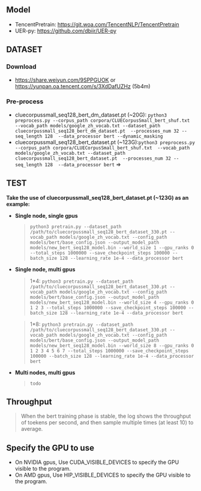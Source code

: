 ## **Model**
- TencentPretrain: https://git.woa.com/TencentNLP/TencentPretrain
- UER-py: https://github.com/dbiir/UER-py

## **DATASET**
### Download
- https://share.weiyun.com/9SPPGUOK or https://yunpan.oa.tencent.com/s/3XdDafUZHz (5b4m)

### Pre-process
- cluecorpussmall_seq128_bert_dm_dataset.pt (~20G): `python3 preprocess.py --corpus_path corpora/CLUECorpusSmall_bert_shuf.txt  --vocab_path models/google_zh_vocab.txt --dataset_path cluecorpussmall_seq128_bert_dm_dataset.pt  --processes_num 32 --seq_length 128  --data_processor bert --dynamic_masking` 
- cluecorpussmall_seq128_bert_dataset.pt (~123G):`python3 preprocess.py --corpus_path corpora/CLUECorpusSmall_bert_shuf.txt  --vocab_path models/google_zh_vocab.txt --dataset_path cluecorpussmall_seq128_bert_dataset.pt  --processes_num 32 --seq_length 128  --data_processor bert` =>

## **TEST**
**Take the use of cluecorpussmall_seq128_bert_dataset.pt (~123G) as an example:**
- **Single node,  single gpus**
  > `python3 pretrain.py --dataset_path /path/to/cluecorpussmall_seq128_bert_dataset_330.pt --vocab_path models/google_zh_vocab.txt --config_path models/bert/base_config.json --output_model_path models/new_bert_seq128_model.bin --world_size 1 --gpu_ranks 0 --total_steps 1000000 --save_checkpoint_steps 100000 --batch_size 128 --learning_rate 1e-4 --data_processor bert`
- **Single node, multi gpus**
  > 1*4: `python3 pretrain.py --dataset_path /path/to/cluecorpussmall_seq128_bert_dataset_330.pt --vocab_path models/google_zh_vocab.txt --config_path models/bert/base_config.json --output_model_path models/new_bert_seq128_model.bin --world_size 4 --gpu_ranks 0 1 2 3 --total_steps 1000000 --save_checkpoint_steps 100000 --batch_size 128 --learning_rate 1e-4 --data_processor bert`

  > 1*8: `python3 pretrain.py --dataset_path /path/to/cluecorpussmall_seq128_bert_dataset_330.pt --vocab_path models/google_zh_vocab.txt --config_path models/bert/base_config.json --output_model_path models/new_bert_seq128_model.bin --world_size 8 --gpu_ranks 0 1 2 3 4 5 6 7 --total_steps 1000000 --save_checkpoint_steps 100000 --batch_size 128 --learning_rate 1e-4 --data_processor bert`

- **Multi nodes, multi gpus**
  > `todo`

## **Throughput**
> When the bert training phase is stable, the log shows the throughput of toekens per second, and then sample multiple times (at least 10) to average.

## **Specify the GPU to use**
- On NVIDIA gpus, Use CUDA_VISIBLE_DEVICES to specify the GPU visible to the program.
- On AMD gpus, Use HIP_VISIBLE_DEVICES to specify the GPU visible to the program.
